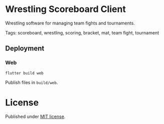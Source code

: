 # Wrestling Scoreboard Client

Wrestling software for managing team fights and tournaments.

Tags: scoreboard, wrestling, scoring, bracket, mat, team fight, tournament

## Deployment

### Web

```
flutter build web
```

Publish files in `build/web`.

# License

Published under [MIT license](./LICENSE.md).
